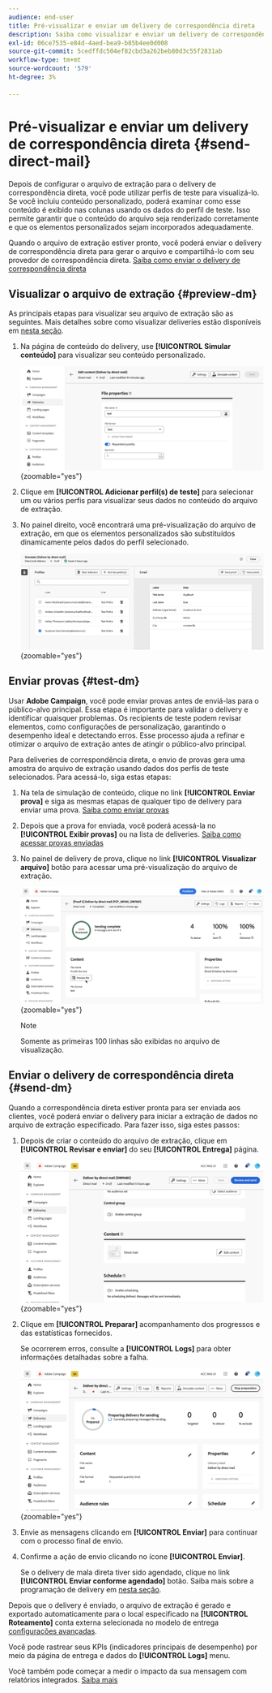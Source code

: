 ```yaml
---
audience: end-user
title: Pré-visualizar e enviar um delivery de correspondência direta
description: Saiba como visualizar e enviar um delivery de correspondência direta com o Adobe Campaign Web
exl-id: 06ce7535-e84d-4aed-bea9-b85b4ee0d008
source-git-commit: 5cedffdc504ef82cbd3a262beb80d3c55f2831ab
workflow-type: tm+mt
source-wordcount: '579'
ht-degree: 3%

---
```


# Pré-visualizar e enviar um delivery de correspondência direta {#send-direct-mail}

Depois de configurar o arquivo de extração para o delivery de correspondência direta, você pode utilizar perfis de teste para visualizá-lo. Se você incluiu conteúdo personalizado, poderá examinar como esse conteúdo é exibido nas colunas usando os dados do perfil de teste. Isso permite garantir que o conteúdo do arquivo seja renderizado corretamente e que os elementos personalizados sejam incorporados adequadamente.

Quando o arquivo de extração estiver pronto, você poderá enviar o delivery de correspondência direta para gerar o arquivo e compartilhá-lo com seu provedor de correspondência direta. [Saiba como enviar o delivery de correspondência direta](#dm-send)

## Visualizar o arquivo de extração {#preview-dm}

As principais etapas para visualizar seu arquivo de extração são as seguintes. Mais detalhes sobre como visualizar deliveries estão disponíveis em [nesta seção](../preview-test/preview-content.md).

1. Na página de conteúdo do delivery, use **[!UICONTROL Simular conteúdo]** para visualizar seu conteúdo personalizado.

   ![](assets/dm-simulate.png){zoomable=&quot;yes&quot;}

1. Clique em **[!UICONTROL Adicionar perfil(s) de teste]** para selecionar um ou vários perfis para visualizar seus dados no conteúdo do arquivo de extração.

1. No painel direito, você encontrará uma pré-visualização do arquivo de extração, em que os elementos personalizados são substituídos dinamicamente pelos dados do perfil selecionado.

   ![](assets/dm-preview-right.png){zoomable=&quot;yes&quot;}

## Enviar provas {#test-dm}

Usar **Adobe Campaign**, você pode enviar provas antes de enviá-las para o público-alvo principal. Essa etapa é importante para validar o delivery e identificar quaisquer problemas. Os recipients de teste podem revisar elementos, como configurações de personalização, garantindo o desempenho ideal e detectando erros. Esse processo ajuda a refinar e otimizar o arquivo de extração antes de atingir o público-alvo principal.

Para deliveries de correspondência direta, o envio de provas gera uma amostra do arquivo de extração usando dados dos perfis de teste selecionados. Para acessá-lo, siga estas etapas:

1. Na tela de simulação de conteúdo, clique no link **[!UICONTROL Enviar prova]** e siga as mesmas etapas de qualquer tipo de delivery para enviar uma prova. [Saiba como enviar provas](../preview-test/test-deliveries.md)

1. Depois que a prova for enviada, você poderá acessá-la no **[!UICONTROL Exibir provas]** ou na lista de deliveries. [Saiba como acessar provas enviadas](../preview-test/test-deliveries.md#access-test-deliveries)

1. No painel de delivery de prova, clique no link **[!UICONTROL Visualizar arquivo]** botão para acessar uma pré-visualização do arquivo de extração.

   ![](assets/dm-proof.png){zoomable=&quot;yes&quot;}

   >[!NOTE]
   >
   >Somente as primeiras 100 linhas são exibidas no arquivo de visualização.

## Enviar o delivery de correspondência direta {#send-dm}

Quando a correspondência direta estiver pronta para ser enviada aos clientes, você poderá enviar o delivery para iniciar a extração de dados no arquivo de extração especificado. Para fazer isso, siga estes passos:

1. Depois de criar o conteúdo do arquivo de extração, clique em **[!UICONTROL Revisar e enviar]** do seu **[!UICONTROL Entrega]** página.

   ![](assets/dm-review-send.png){zoomable=&quot;yes&quot;}

1. Clique em **[!UICONTROL Preparar]** acompanhamento dos progressos e das estatísticas fornecidos.

   Se ocorrerem erros, consulte a **[!UICONTROL Logs]** para obter informações detalhadas sobre a falha.

   ![](assets/dm-prepare.png){zoomable=&quot;yes&quot;}

1. Envie as mensagens clicando em **[!UICONTROL Enviar]** para continuar com o processo final de envio.

1. Confirme a ação de envio clicando no ícone **[!UICONTROL Enviar]**.

   Se o delivery de mala direta tiver sido agendado, clique no link **[!UICONTROL Enviar conforme agendado]** botão. Saiba mais sobre a programação de delivery em [nesta seção](../msg/gs-messages.md#schedule-the-delivery-sending).

Depois que o delivery é enviado, o arquivo de extração é gerado e exportado automaticamente para o local especificado na **[!UICONTROL Roteamento]** conta externa selecionada no modelo de entrega [configurações avançadas](../advanced-settings/delivery-settings.md).

Você pode rastrear seus KPIs (indicadores principais de desempenho) por meio da página de entrega e dados do **[!UICONTROL Logs]** menu.

Você também pode começar a medir o impacto da sua mensagem com relatórios integrados. [Saiba mais](../reporting/direct-mail.md)
